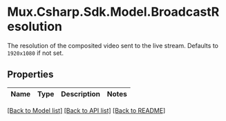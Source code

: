 # Mux.Csharp.Sdk.Model.BroadcastResolution
The resolution of the composited video sent to the live stream. Defaults to `1920x1080` if not set.

## Properties

Name | Type | Description | Notes
------------ | ------------- | ------------- | -------------

[[Back to Model list]](../README.md#documentation-for-models) [[Back to API list]](../README.md#documentation-for-api-endpoints) [[Back to README]](../README.md)


